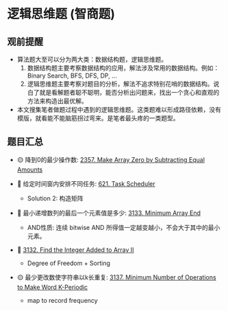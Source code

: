 # 逻辑思维题 (智商题)

## 观前提醒
* 算法题大至可以分为两大类：数据结构题，逻辑思维题。
    1. 数据结构题主要考察数据结构的应用，解法涉及常用的数据结构。例如：Binary Search, BFS, DFS, DP, ...
    2. 逻辑思维题主要考察对题目的分析，解法不追求特别花哨的数据结构。说白了就是看解题者聪不聪明，能否分析出问题来，找出一个贪心和直观的方法来构造出最优解。
* 本文搜集笔者做题过程中遇到的逻辑思维题。这类题难以形成路径依赖，没有模版，就看能不能脑筋拐过弯来。是笔者最头疼的一类题型。

## 题目汇总
* :yellow_circle: 降到0的最少操作数: [2357. Make Array Zero by Subtracting Equal Amounts](https://github.com/szhou12/leetcode-go/tree/main/leetcode/2357-Make-Array-Zero-by-Subtracting-Equal-Amounts)

* :red_circle: 给定时间窗内安排不同任务: [621. Task Scheduler](https://github.com/szhou12/leetcode-go/tree/main/leetcode/0621-Task-Scheduler)
    * Solution 2: 构造矩阵

* :red_circle: 最小递增数列的最后一个元素值是多少: [3133. Minimum Array End](https://github.com/szhou12/leetcode-go/blob/main/leetcode/3133-Minimum-Array-End/README.md)
    * AND性质: 连续 bitwise AND 所得值一定越变越小，不会大于其中的最小元素。

* :red_circle: [3132. Find the Integer Added to Array II](https://github.com/szhou12/leetcode-go/tree/main/leetcode/3132-Find-the-Integer-Added-to-Array-II)
    * Degree of Freedom + Sorting

* :yellow_circle: 最少更改数使字符串以k长重复: [3137. Minimum Number of Operations to Make Word K-Periodic](https://github.com/szhou12/leetcode-go/tree/main/leetcode/3137-Minimum-Number-of-Operations-to-Make-Word-K-Periodic)
    * map to record frequency



